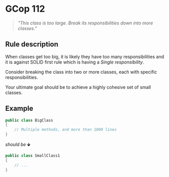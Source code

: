 ﻿# GCop 112

> *"This class is too large. Break its responsibilities down into more classes."*

## Rule description

When classes get too big, it is likely they have too many responsibilities and it is against SOLID first rule which is having a *Single responsibility*. 

Consider breaking the class into two or more classes, each with specific responsibilities.

Your ultimate goal should be to achieve a highly cohesive set of small classes.

## Example

```csharp
public class BigClass
{
    // Multiple methods, and more than 1000 lines
}
```

*should be* 🡻

```csharp
public class SmallClass1
{
    // ...
}
```
